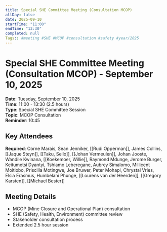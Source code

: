 ```yaml
---
title: Special SHE Committee Meeting (Consultation MCOP)
allDay: false
date: 2025-09-10
startTime: "11:00"
endTime: "13:30"
completed: null
Tags:: #meeting #SHE #MCOP #consultation #safety #year/2025
---
```


# Special SHE Committee Meeting (Consultation MCOP) - September 10, 2025

**Date**: Tuesday, September 10, 2025  
**Time**: 11:00 - 13:30 (2.5 hours)  
**Type**: Special SHE Committee Session  
**Topic**: MCOP Consultation  
**Reminder**: 10:45

## Key Attendees
**Required**: Corne Marais, Sean Jenniker, [[Rudi Opperman]], James Collins, [[Jaque Steyn]], [[Taku, Sello]], [[Johan Vermeulen]], Johan Jooste, Wandile Kwinana, [[Koekemoer, Willie]], Raymond Mdunge, Jerome Burger, Keitumetsi Dyantyi, Tshiamo Leberegane, Aubrey Simalomo, Millicent Moitlobo, Priscilla Motingwe, Joe Bruwer, Peter Mohapi, Chrystal Vries, Elsia Erasmus, Humbelani Phunge, [[Lourens van der Heerden]], [[Gregory Karsten]], [[Michael Bester]]

## Meeting Details
- MCOP (Mine Closure and Operational Plan) consultation
- SHE (Safety, Health, Environment) committee review
- Stakeholder consultation process
- Extended 2.5 hour session